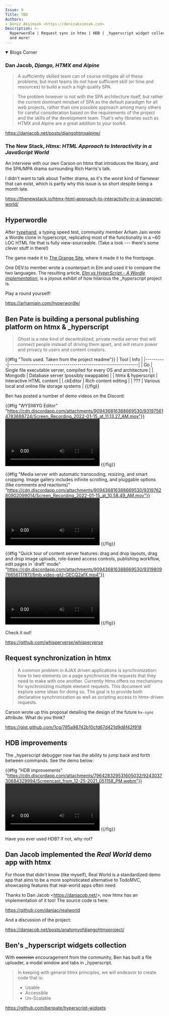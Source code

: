 ```yaml
---
Issue: 9
Title: TBD
Authors:
- Deniz Akşimşek <https://denizaksimsek.com>
Description: >-
  Hyperwordle | Request sync in htmx | HDB | _hyperscript widget collection |
  and more!
---
```


<!-- hyperscript bookmark: jan 6 2022 -->

<details open class="blogs-corner">

<summary>Blogs Corner</summary>

### Dan Jacob, <cite>Django, HTMX and Alpine</cite>

> A sufficiently skilled team can of course mitigate all of these problems; but
> most teams do not have sufficient skill (or time and resources) to build a
> such a high quality SPA.

> The problem however is not with the SPA architecture itself, but rather the
> current dominant mindset of SPA as the default paradigm for all web projects,
> rather than one possible approach among many others for careful consideration
> based on the requirements of the project and the skills of the development
> team. That's why libraries such as HTMX and Alpine are a great addition to
> your toolkit.

<https://danjacob.net/posts/djangohtmxalpine/>


### The New Stack, <cite>Htmx: HTML Approach to Interactivity in a JavaScript World</cite>

An interview with our own Carson on htmx that introduces the library, and the
SPA/MPA drama surrounding Rich Harris's talk.

<aside>

I didn't want to talk about Twitter drama, as it's the worst kind of flamewar
that can exist, which is partly why this issue is so short despite being a
month late.

</aside>

<https://thenewstack.io/htmx-html-approach-to-interactivity-in-a-javascript-world/>

</details>


## Hyperwordle

After [typehand][], a typing speed test, community member Arham Jain wrote a
Wordle clone in hyperscript, replicating most of the functionality in a ~60
LOC HTML file that is fully view-sourceable. (Take a look --- there's some
clever stuff in there!)

The game made it to [The Orange Site][], where it made it to the frontpage.

One DEV.to member wrote a counterpart in Elm and used it to compare the two
languages. The resulting article, [<cite>Elm vs HyperScript - A Wordle
implementation</cite>][elm-vs], is a joyous exhibit of how hilarious the
\_hyperscript project is.

[elm-vs]: https://dev.to/lucamug/elm-vs-hyperscript-2m3m

Play a round yourself!

<https://arhamjain.com/hyperwordle/>

[typehand]: https://arhamjain.com/2021/12/18/hyperscript-simple-type.html
[The Orange Site]: https://news.ycombinator.com/


## Ben Pate is building a personal publishing platform on htmx & _hyperscript

> Ghost is a new kind of decentralized, private media server that will connect
> people instead of driving them apart, and will return power and privacy to
> users and content creators.

{{#fig "Tools used. Taken from the project readme"}}
| Tool 	  | Info                                                           |
|----------|----------------------------------------------------------------|
| Go       | Single file executable server, compiled for every OS and architecture |
| Mongodb  | Database server (possibly swappable)                           |
| htmx & hyperscript | Interactive HTML content                             |
| ckEditor | Rich content editing                                           |
| ???      | Various local and online file storage systems                  |
{{/fig}}

Ben has posted a number of demo videos on the Discord:

{{#fig "WYSIWYG Editor" "https://cdn.discordapp.com/attachments/909436816388669530/931975614783688724/Screen_Recording_2022-01-15_at_11.13.27_AM.mov"}}
<video controls src="/assets/2022-02-04/whisperverse-wysiwyg.mov"></video>
{{/fig}}

{{#fig "Media server with automatic transcoding, resizing, and smart cropping.
        Image gallery includes infinite scrolling, and pluggable options (like
        comments and reactions)"
  "https://cdn.discordapp.com/attachments/909436816388669530/931976280902099014/Screen_Recording_2022-01-15_at_10.58.49_AM.mov"}}
<video controls src="/assets/2022-02-04/whisperverse-mediaserver.mov"></video>
{{/fig}}

{{#fig "Quick tour of content server features: drag and drop layouts, drag and
        drop image uploads, role-based access controls, publishing workflow,
        edit pages in 'draft' mode"
  "https://cdn.discordapp.com/attachments/909436816388669530/931980976656117811/8mb.video-giU-OECQ2afX.mp4"}}
<video controls src="/assets/2022-02-04/whisperverse-contentserver.mp4"></video>
{{/fig}}

Check it out!

<https://github.com/whisperverse/whisperverse>


## Request synchronization in htmx

> A common problem in AJAX driven applications is synchronization: how to two
> elements on a page synchronize the requests that they need to make with one
> another. Currently htmx offers no mechanisms for synchronizing multiple
> element requests. This document will explore some ideas for doing so. The goal
> is to provide both declarative synchronization as well as scripting access to
> htmx-driven requests.

Carson wrote up this proposal detailing the design of the future `hx-sync`
attribute. What do you think?

<https://gist.github.com/1cg/785a98742b10cfd67d421d9d8f42f918>


## HDB improvements

The \_hyperscript debugger now has the ability to jump back and forth between
commands. See the demo below:

{{#fig "HDB improvements" "https://cdn.discordapp.com/attachments/796428329531605032/924303730684329994/Screencast_from_12-25-2021_051158_PM.webm"}}
<video controls src="/assets/2022-02-04/hdb.webm"></video>
{{/fig}}

Have you ever used HDB? If not, why not?


## Dan Jacob implemented the <cite>Real World</cite> demo app with htmx

For those that didn't know (like myself), Real World is a standardized demo app
that aims to be a more sophisticated alternative to TodoMVC, showcasing features
that real-world apps often need.

Thanks to Dan Jacob <<https://danjacob.net/>>, now htmx has an implementation of
it too! The source code is here:

<https://github.com/danjac/realworld>

And a discussion of the project:

<https://danjacob.net/posts/anatomyofdjangohtmxproject/>


## Ben's _hyperscript widgets collection

With <s>coercion</s> encouragement from the community, Ben has built a file
uploader, a modal window and tabs in \_hyperscript.

> In keeping with general htmx principles, we will endeavor to create code
> that is:
>
>  * Usable
>  * Accessible
>  * Un-Scalable

<https://github.com/benpate/hyperscript-widgets>

